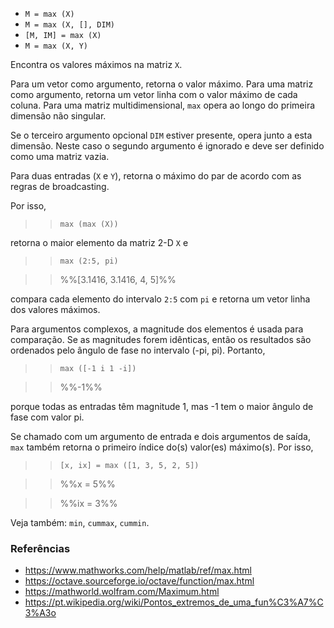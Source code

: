 - `M = max (X)`
- `M = max (X, [], DIM)`
- `[M, IM] = max (X)`
- `M = max (X, Y)`

Encontra os valores máximos na matriz `X`.

Para um vetor como argumento, retorna o valor máximo. Para uma matriz como
argumento, retorna um vetor linha com o valor máximo de cada coluna. Para uma
matriz multidimensional, `max` opera ao longo do primeira dimensão não
singular.

Se o terceiro argumento opcional `DIM` estiver presente, opera junto a esta
dimensão. Neste caso o segundo argumento é ignorado e deve ser definido como
uma matriz vazia.

Para duas entradas (`X` e `Y`), retorna o máximo do par de acordo com as regras
de broadcasting.

Por isso,

> > `max (max (X))`

retorna o maior elemento da matriz 2-D `X` e

> > `max (2:5, pi)`

> > %%[3.1416, 3.1416, 4, 5]%%

compara cada elemento do intervalo `2:5` com `pi` e retorna um vetor linha dos
valores máximos.

Para argumentos complexos, a magnitude dos elementos é usada para comparação.
Se as magnitudes forem idênticas, então os resultados são ordenados pelo ângulo
de fase no intervalo (-pi, pi). Portanto,

> > `max ([-1 i 1 -i])`

> > %%-1%%

porque todas as entradas têm magnitude 1, mas -1 tem o maior ângulo de fase com
valor pi.

Se chamado com um argumento de entrada e dois argumentos de saída, `max` também
retorna o primeiro índice do(s) valor(es) máximo(s). Por isso,

> > `[x, ix] = max ([1, 3, 5, 2, 5])`

> > %%x = 5%%

> > %%ix = 3%%

Veja também: `min`, `cummax`, `cummin`.

### Referências

- https://www.mathworks.com/help/matlab/ref/max.html
- https://octave.sourceforge.io/octave/function/max.html
- https://mathworld.wolfram.com/Maximum.html
- https://pt.wikipedia.org/wiki/Pontos_extremos_de_uma_fun%C3%A7%C3%A3o
